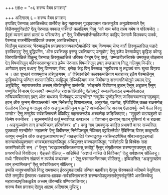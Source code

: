+++
title = "०६ शरण्य वैबव प्रगाशम्"

+++
अदिगारम् ६ – शरण्य वैबव प्रगाशम्  
 इप्पडिप् पॆरुमाळ् अरुळिच्चॆय्द वार्त्तैयैक् केट्टु महाराजर् गूढहृदयऩाऩ राक्षसऩुडैय अनुप्रवेशत्ताले ऎऩ् विळैयप्पुगुगिऱदो? ऎऩ्ऱु पॆरुमाळ् पक्कल् परिवाले कलङ्गिप् पिऩ्बु “को नाम भवेत् तस्य यमेष न परित्यजेत् । ईदृशं व्यसनं प्राप्तं भ्रातरं यः परित्यजेत् ॥” ऎऩ्ऱु विभीषणदौर्जन्यादिकळैक् काट्टिप् पॆरुमाळै विलक्कप् पार्क्क, पॆरुमाळ् राजनीदिमर्यादैयाले उत्तरम् अरुळिच्चॆय्दार्।  
 पिऩ्ऩैयुम् महाराजर् ‘पॆरुमाळुडैय प्रपन्नपारतन्त्र्यकाष्ठैयालेयिऱे नाम् विण्णप्पम् सॆय्द वार्त्तै तिरुवुळ्ळत्तिल् पडादे इरुक्किऱदु’ ऎऩ्ऱु बुद्धिपण्णि, ‘ऒरु प्रबत्तिक्कु इरण्डु प्रबत्तियागप् पण्णुवोम्’ ऎऩ्ऱु इळैय पॆरुमाळैयुम् कूट्टिक् कॊण्डु तिरुवडिगळिले विऴुन्दु पॆरुमाळ् तिरुवुळ्ळत्तिले धरिक्क वेण्डुम् ऎऩ्ऱु पार्त्तु, ‘उम्मळविलऩ्ऱिक्के उमक्कुत् तोऴऩाऩ ऎऩ् विषयत्तिलुम् बहिश्चरप्राणभूतराऩ इळैय पॆरुमाळ् विषयत्तिलुम् इवऩ् प्रच्छन्नऩाय् निऩ्ऱु नलियुम् किडीर्। आगैयाल् इवऩ् वध्यऩ्’ ऎऩ्ऱु विण्णप्पम् सॆय्य, इत्तैक् केट्ट पिऩ् पॆरुमाळ् “सुग्रीवस्य तु तद्वाक्यं रामः श्रुत्वा विमृश्य च । ततः शुभतरं वाक्यमुवाच हरिपुङ्गवम् ॥” ऎऩ्गिऱबडिये कलक्कमडियाग महाराजर् इळैय पॆरुमाळैयुम् कूट्टिक्कॊण्डु पण्णिऩ शरणागतियिऱ् काट्टिलुम् तॆळिवडियाग वन्द विबीषणऩ् शरणागतियॊऩ्ऱुमे प्रबलम् ऎऩ्ऱु अऱुदियिट्टु, महाराजरुडैय अच्चम् तीरवेण्डुमॆऩ्ऱु पार्त्तरुळि, ‘तोऴऩारे! विबीषणऩ् दुष्टऩ् ऎऩ्ऱुम् अदुष्टऩ् ऎऩ्ऱुम् पण्णुगिऱ विचारम् ऎदऱ्काग? नम्मळविल् राक्षसऩॆऩ्गिऱविदु ऎऩ्ऩॆऩ्बदु? नम्मळविलादल् उम्मळविलादल् तम्बियळविलादल् इवऩ् ऒरु बाधकम् सॆय्गैक्कुप् प्रसङ्गमॆऩ्? नम्मुडैय पून्दोट्टत्तिल् जादिमात्रवानरङ्गळुक्कुम् इवऩ् ऒरु कुऱ्ऱम् सॆय्यवल्लऩो? नाम् निऩैत्तबोदु पिशासङ्गळ्, असुरर्गळ्, यक्षर्गळ्, पृथिवियिल् उळ्ळ राक्षसर्गळ् ऎल्लोरुम् तिरण्डु वन्दालुम् ऒरु अङ्गुळ्यग्रत्तिऱ्कुप् पऱ्ऱुमो? अञ्जलियागिऱ अस्त्रम् ऎडादार्क्कु नम्मै वॆल्ल विरगु उण्डो?’ ऎऩ्ऱु तम्मुडैय सर्वशक्तित्वत्तै वॆळियिट्टु महाराजरुडैय अच्चत्तैक् कऴिक्किऱार्। “सुदुष्टो वाऽप्यदुष्टो वा किमेष रजनीचरः । सूक्ष्ममप्यहितं कर्तुं ममाशक्तः कथञ्चन ॥ पिशाचान् दानवान् यक्षान् पृथिव्यां ये च राक्षसाः । अङ्गुळ्यग्रेण तान् हन्यामिच्छन् हरिगणेश्वर ॥”। पण्डु नाम् उमक्कुक् काट्टिऩ प्रभावत्तै वानर राज्यत्तिल् पुक्कवाऱे मऱन्दीरो? ‘महात्मने’ ऎऩ्ऱु विबीषणऩ् निऩैप्पित्तदुम् नॆञ्जिल् पट्टदिल्लैयो? ऎदिरिगळ् विरल् कव्वुम्बडि काणुम् नम्मुडैय ऒरु अङ्गुळ्यग्रव्यापारम्!’ नखङ्गळिऱे पॆरुमाळुक्कु नरसिम्हदशैयिल् श्रीबञ्जायुदङ्गळ्!  
 शरण्यत्वोपयुक्तमाग भगवच्छास्त्रङ्गळिलुम् अभियुक्तर् वाक्यङ्गळिलुम् “सर्वज्ञोऽपि हि विश्वेशः सदा कारुणिकोऽपि सन् ।” ऎऩ्ऱुम् “त्वद्ज्ञानशक्तिकरुणासु सतीषु” ऎऩ्ऱुम् संगृहीतमाऩ शरण्यगुणत्रयमुम् इप् प्रगरणत्तिले विवक्षिदम्। ऎङ्ङऩे ऎऩ्ऩिल् – अडियिले “अज्ञातं नास्ति ते किञ्चित्” ऎऩ्ऱु सर्वज्ञत्वम् सॊल्लिऱ्ऱु। मध्ये “मित्रभावेन संप्राप्तं न त्यजेयं कथञ्चन ।” ऎऩ्ऱु परमगारुणिगत्वम् सॊल्लिऱ्ऱु। इव्विडत्तिल् “अङ्गुल्यग्रेण तान् हन्यामिच्छन्” ऎऩ्ऱु सर्वशक्तित्वम् सॊल्लिऱ्ऱु।   
 इप्पडि मानुषभावत्तिले निऩ्ऱु रामशब्दम् ईररसुबडादबडि पण्णिऩ महावीरऩ् ऎऩ्ऩुम् सॆरुक्काले मदियामे पेसुगिऱाप् पोले तम्मुडैय ईश्वरत्व-रक्षकत्व-ज्ञापक-सर्वशक्तित्वत्ताले शरण्यत्वोपयुक्तसर्वगुणसंपूर्णतैयै अरुळिच्चॆय्दु महाराजप्रभृतिकळुडैय अच्चम् तीरुम्बडि पण्णियरुळिऩार्।  
शरण्य वैबव प्रगाशम् ऎऩ्ऩुम् आऱाम् अदिगारम् मुऱ्ऱिऱ्ऱु।

